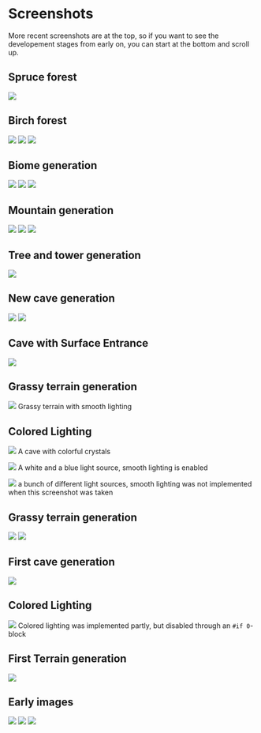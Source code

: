 # Screenshots
More recent screenshots are at the top, so if you want to see the developement stages from early on, you can start at the bottom and scroll up.

## Spruce forest
![](025.png)

## Birch forest
![](024.png)
![](023.png)
![](022.png)

## Biome generation
![](021.png)
![](020.png)
![](019.png)

## Mountain generation
![](016.png)
![](017.png)
![](018.png)

## Tree and tower generation
![](015.png)

## New cave generation
![](014.png)
![](013.png)

## Cave with Surface Entrance
![](012.png)

## Grassy terrain generation
![](011.png)
Grassy terrain with smooth lighting

## Colored Lighting
![](010.png)
A cave with colorful crystals

![](009.png)
A white and a blue light source, smooth lighting is enabled

![](008.png)
a bunch of different light sources, smooth lighting was not implemented when this screenshot was taken

## Grassy terrain generation
![](007.png)
![](006.png)

## First cave generation
![](005.png)

## Colored Lighting
![](004.png)
Colored lighting was implemented partly, but disabled through an `#if 0`-block

## First Terrain generation
![](003.png)

## Early images
![](002.png)
![](001.png)
![](000.png)
